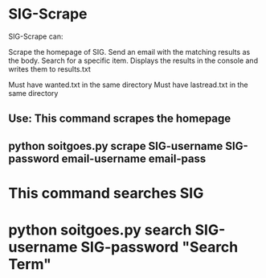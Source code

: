 SIG-Scrape
=========
SIG-Scrape can:

Scrape the homepage of SIG.  Send an email with the matching results as the body.
Search for a specific item.  Displays the results in the console and writes them to results.txt

Must have wanted.txt in the same directory
Must have lastread.txt in the same directory

Use:
This command scrapes the homepage
--
python soitgoes.py scrape SIG-username SIG-password email-username email-pass
--

This command searches SIG
==
python soitgoes.py search SIG-username SIG-password "Search Term"
==